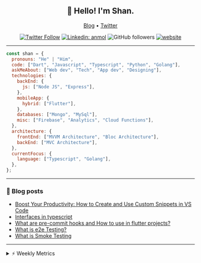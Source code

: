 <h2 align="center">👋 Hello! I'm Shan.</h2>
<p align="center">
  <a href="https://medium.com/feed/@shan-shaji">Blog</a> •
  <a href="https://twitter.com/intent/follow?screen_name=shan__shaji">Twitter</a>
</p>

<p align="center"><a href="https://twitter.com/intent/follow?screen_name=shan__shaji"><img src="https://img.shields.io/twitter/follow/shan__shaji?style=flat" alt="Twitter Follow"></a>
<a href="https://www.linkedin.com/in/shan-shaji/"><img src="https://img.shields.io/badge/shan-shaji?style=flat-square&amp;logo=Linkedin&amp;logoColor=white&amp;link=https://www.linkedin.com/in/shan-shaji/" alt="Linkedin: anmol"></a>
<img src="https://img.shields.io/github/followers/shan-shaji?label=Follow&amp;style=social" alt="GitHub followers">
<a href="http://shan-shaji.github.io/"><img src="https://img.shields.io/badge/Website-46a2f1.svg?&amp;style=flat-square&amp;logo=Google-Chrome&amp;logoColor=white&amp;link=http://shan-shaji.github.io/" alt="website"></a></p>

<hr>

```javascript
const shan = {
  pronouns: "He" | "Him",
  code: ["Dart", "Javascript", "Typescript", "Python", "Golang"],
  askMeAbout: ["Web dev", "Tech", "App dev", "Designing"],
  technologies: {
    backEnd: {
      js: ["Node JS", "Express"],
    },
    mobileApp: {
      hybrid: ["Flutter"],
    },
    databases: ["Mongo", "MySql"],
    misc: ["Firebase", "Analytics", "Cloud Functions"],
  },
  architecture: {
    frontEnd: ["MVVM Architecture", "Bloc Architecture"],
    backEnd: ["MVC Architecture"],
  },
  currentFocus: {
    language: ["Typescript", "Golang"],
  },
};
```

<hr>

<!-- I love connecting with different people</b> so if you want to say <b>hi, I'll be happy to meet you more!</b> 😊</em> -->

### 📕 Blog posts

<!-- BLOG-POST-LIST:START -->
- [Boost Your Productivity: How to Create and Use Custom Snippets in VS Code](https://dev.to/shanshaji/boost-your-productivity-how-to-create-and-use-custom-snippets-in-vs-code-5bbo)
- [Interfaces in typescript](https://dev.to/shanshaji/interfaces-in-typescript-55f8)
- [What are pre-commit hooks and How to use in flutter projects?](https://dev.to/shanshaji/what-are-pre-commit-hooks-and-how-to-use-in-flutter-projects-4c0m)
- [What is e2e Testing?](https://dev.to/shanshaji/what-is-e2e-testing-1eg0)
- [What is Smoke Testing](https://dev.to/shanshaji/what-is-smoke-testing-1n95)
<!-- BLOG-POST-LIST:END -->

<hr>
<details>
    <summary>⚡ Weekly Metrics</summary>
    <p>
    
<!--START_SECTION:waka-->
![Code Time](http://img.shields.io/badge/Code%20Time-1%2C850%20hrs%207%20mins-blue)

![Profile Views](http://img.shields.io/badge/Profile%20Views-27-blue)

**🐱 My GitHub Data** 

> 📦 ? Used in GitHub's Storage 
 > 
> 🏆 214 Contributions in the Year 2023
 > 
> 💼 Opted to Hire
 > 
> 📜 129 Public Repositories 
 > 
> 🔑 0 Private Repositories 
 > 
**I'm a Night 🦉** 

```text
🌞 Morning                3713 commits        ███░░░░░░░░░░░░░░░░░░░░░░   10.18 % 
🌆 Daytime                9683 commits        ███████░░░░░░░░░░░░░░░░░░   26.55 % 
🌃 Evening                17301 commits       ████████████░░░░░░░░░░░░░   47.44 % 
🌙 Night                  5771 commits        ████░░░░░░░░░░░░░░░░░░░░░   15.82 % 
```
📅 **I'm Most Productive on Thursday** 

```text
Monday                   5022 commits        ███░░░░░░░░░░░░░░░░░░░░░░   13.77 % 
Tuesday                  5659 commits        ████░░░░░░░░░░░░░░░░░░░░░   15.52 % 
Wednesday                4596 commits        ███░░░░░░░░░░░░░░░░░░░░░░   12.60 % 
Thursday                 7993 commits        █████░░░░░░░░░░░░░░░░░░░░   21.92 % 
Friday                   6116 commits        ████░░░░░░░░░░░░░░░░░░░░░   16.77 % 
Saturday                 3478 commits        ██░░░░░░░░░░░░░░░░░░░░░░░   09.54 % 
Sunday                   3604 commits        ██░░░░░░░░░░░░░░░░░░░░░░░   09.88 % 
```


📊 **This Week I Spent My Time On** 

```text
🕑︎ Time Zone: Asia/Kolkata

💬 Programming Languages: 
Dart                     48 hrs 24 mins      ███████████████████████░░   93.18 % 
YAML                     1 hr 44 mins        █░░░░░░░░░░░░░░░░░░░░░░░░   03.36 % 
JSON                     56 mins             ░░░░░░░░░░░░░░░░░░░░░░░░░   01.81 % 
Swift                    21 mins             ░░░░░░░░░░░░░░░░░░░░░░░░░   00.68 % 
GitIgnore file           9 mins              ░░░░░░░░░░░░░░░░░░░░░░░░░   00.30 % 

🔥 Editors: 
Android Studio           47 hrs 54 mins      ███████████████████████░░   92.20 % 
VS Code                  4 hrs 3 mins        ██░░░░░░░░░░░░░░░░░░░░░░░   07.80 % 

🐱‍💻 Projects: 
dial_contacts            28 hrs 44 mins      ██████████████░░░░░░░░░░░   55.32 % 
turbo-flutter            18 hrs 56 mins      █████████░░░░░░░░░░░░░░░░   36.47 % 
neo                      2 hrs 33 mins       █░░░░░░░░░░░░░░░░░░░░░░░░   04.92 % 
freezed-snippets         50 mins             ░░░░░░░░░░░░░░░░░░░░░░░░░   01.63 % 
cli                      41 mins             ░░░░░░░░░░░░░░░░░░░░░░░░░   01.33 % 

💻 Operating System: 
Mac                      51 hrs 52 mins      █████████████████████████   99.83 % 
Linux                    5 mins              ░░░░░░░░░░░░░░░░░░░░░░░░░   00.17 % 
```

**I Mostly Code in Dart** 

```text
Dart                     55 repos            ████████████░░░░░░░░░░░░░   48.25 % 
JavaScript               16 repos            ████░░░░░░░░░░░░░░░░░░░░░   14.04 % 
Ruby                     3 repos             █░░░░░░░░░░░░░░░░░░░░░░░░   02.63 % 
Go                       3 repos             █░░░░░░░░░░░░░░░░░░░░░░░░   02.63 % 
Python                   3 repos             █░░░░░░░░░░░░░░░░░░░░░░░░   02.63 % 
```




 Last Updated on 01/04/2023 18:46:53 UTC
<!--END_SECTION:waka-->

</p>
 </details>
